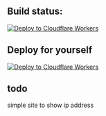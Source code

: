 ## Build status:

[![Deploy to Cloudflare Workers](https://github.com/diecknet/simple-ip-site/actions/workflows/deploy.yml/badge.svg)](https://github.com/diecknet/simple-ip-site/actions/workflows/deploy.yml)

## Deploy for yourself
[![Deploy to Cloudflare Workers](https://deploy.workers.cloudflare.com/button)](https://deploy.workers.cloudflare.com/?url=https://github.com/diecknet/simple-ip-site)

## todo
simple site to show ip address
